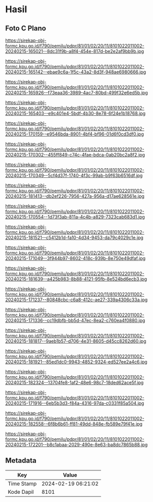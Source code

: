 # Hasil

## Foto C Plano

https://sirekap-obj-formc.kpu.go.id/f790/pemilu/pdpr/81/01/02/20/11/8101022011002-20240215-165021--8dc31f9b-a8f4-454e-817d-be2e2af9bb9b.jpg

https://sirekap-obj-formc.kpu.go.id/f790/pemilu/pdpr/81/01/02/20/11/8101022011002-20240215-165142--ebae9c6a-1f5c-43a2-8d3f-948ae6980666.jpg

https://sirekap-obj-formc.kpu.go.id/f790/pemilu/pdpr/81/01/02/20/11/8101022011002-20240215-165926--f73eaa36-3989-4ac7-80bd-499f32e6ed5b.jpg

https://sirekap-obj-formc.kpu.go.id/f790/pemilu/pdpr/81/01/02/20/11/8101022011002-20240215-165403--e9c401e4-5bdf-4b30-8e78-6f24e1b18768.jpg

https://sirekap-obj-formc.kpu.go.id/f790/pemilu/pdpr/81/01/02/20/11/8101022011002-20240215-170159--e9546bda-8901-4bf4-bf96-01d6f0cd3df0.jpg

https://sirekap-obj-formc.kpu.go.id/f790/pemilu/pdpr/81/01/02/20/11/8101022011002-20240215-170302--455ff849-c74c-4fae-bdca-0ab20bc2a8f2.jpg

https://sirekap-obj-formc.kpu.go.id/f790/pemilu/pdpr/81/01/02/20/11/8101022011002-20240215-170349--5cf4d37f-1740-4f3c-99ab-b9f63b6516df.jpg

https://sirekap-obj-formc.kpu.go.id/f790/pemilu/pdpr/81/01/02/20/11/8101022011002-20240215-181413--db2ef226-7956-427a-956a-d17ae628561e.jpg

https://sirekap-obj-formc.kpu.go.id/f790/pemilu/pdpr/81/01/02/20/11/8101022011002-20240215-170554--1d73f3ab-811a-4c4b-a829-7323cab683d1.jpg

https://sirekap-obj-formc.kpu.go.id/f790/pemilu/pdpr/81/01/02/20/11/8101022011002-20240215-181521--c5412b1d-fa10-4d34-9453-da79c4029c1e.jpg

https://sirekap-obj-formc.kpu.go.id/f790/pemilu/pdpr/81/01/02/20/11/8101022011002-20240215-171049--3f944b97-8602-418c-939b-8e750e49dfaf.jpg

https://sirekap-obj-formc.kpu.go.id/f790/pemilu/pdpr/81/01/02/20/11/8101022011002-20240215-181639--a425b983-8b88-4121-95fb-8e524bd6ecb3.jpg

https://sirekap-obj-formc.kpu.go.id/f790/pemilu/pdpr/81/01/02/20/11/8101022011002-20240215-171237--80848cbc-c6a8-412c-ae27-339a4306c33a.jpg

https://sirekap-obj-formc.kpu.go.id/f790/pemilu/pdpr/81/01/02/20/11/8101022011002-20240215-171336--cc19dbfb-bb5d-47ec-8ea2-c760ea4f0880.jpg

https://sirekap-obj-formc.kpu.go.id/f790/pemilu/pdpr/81/01/02/20/11/8101022011002-20240215-181817--9aeb1b57-d706-4e31-8605-d45cc8262d60.jpg

https://sirekap-obj-formc.kpu.go.id/f790/pemilu/pdpr/81/01/02/20/11/8101022011002-20240215-181921--85ed1dc0-9943-4852-9324-ed527ee2a4c6.jpg

https://sirekap-obj-formc.kpu.go.id/f790/pemilu/pdpr/81/01/02/20/11/8101022011002-20240215-182324--13704fe8-1af2-48e6-98c7-18ded62ace5f.jpg

https://sirekap-obj-formc.kpu.go.id/f790/pemilu/pdpr/81/01/02/20/11/8101022011002-20240215-171916--6eb5b3d3-f84a-4316-97da-c0331f85a504.jpg

https://sirekap-obj-formc.kpu.go.id/f790/pemilu/pdpr/81/01/02/20/11/8101022011002-20240215-182558--6f8b6b61-ff81-49dd-848e-fb589e79f41e.jpg

https://sirekap-obj-formc.kpu.go.id/f790/pemilu/pdpr/81/01/02/20/11/8101022011002-20240215-172201--b8c1abaa-2029-490e-8e63-ba8dc7865b88.jpg


## Metadata

| Key        | Value               |
| ---------- | ------------------- |
| Time Stamp | 2024-02-19 06:21:02 |
| Kode Dapil | 8101                |



